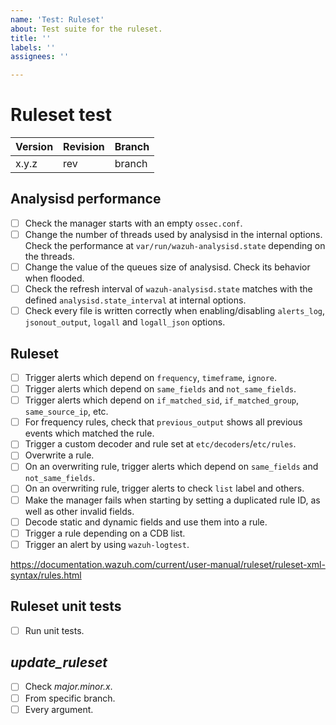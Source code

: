 ```yaml
---
name: 'Test: Ruleset'
about: Test suite for the ruleset.
title: ''
labels: ''
assignees: ''

---
```


# Ruleset test

| Version | Revision | Branch |
| --- | --- | --- |
| x.y.z | rev | branch |

## Analysisd performance

- [ ] Check the manager starts with an empty `ossec.conf`.
- [ ] Change the number of threads used by analysisd in the internal options. Check the performance at `var/run/wazuh-analysisd.state` depending on the threads.
- [ ] Change the value of the queues size of analysisd. Check its behavior when flooded.
- [ ] Check the refresh interval of `wazuh-analysisd.state` matches with the defined `analysisd.state_interval` at internal options.
- [ ] Check every file is written correctly when enabling/disabling `alerts_log`, `jsonout_output`, `logall` and `logall_json` options.

## Ruleset

- [ ] Trigger alerts which depend on `frequency`, `timeframe`, `ignore`.
- [ ] Trigger alerts which depend on `same_fields` and `not_same_fields`.
- [ ] Trigger alerts which depend on `if_matched_sid`, `if_matched_group`, `same_source_ip`, etc.
- [ ] For frequency rules, check that `previous_output` shows all previous events which matched the rule.
- [ ] Trigger a custom decoder and rule set at `etc/decoders`/`etc/rules`.
- [ ] Overwrite a rule.
- [ ] On an overwriting rule, trigger alerts which depend on `same_fields` and `not_same_fields`.
- [ ] On an overwriting rule, trigger alerts to check `list` label and others.
- [ ] Make the manager fails when starting by setting a duplicated rule ID, as well as other invalid fields.
- [ ] Decode static and dynamic fields and use them into a rule.
- [ ] Trigger a rule depending on a CDB list.
- [ ] Trigger an alert by using `wazuh-logtest`.

https://documentation.wazuh.com/current/user-manual/ruleset/ruleset-xml-syntax/rules.html

## Ruleset unit tests

- [ ] Run unit tests.

## *update_ruleset*

- [ ] Check *major.minor.x*.
- [ ] From specific branch.
- [ ] Every argument.
